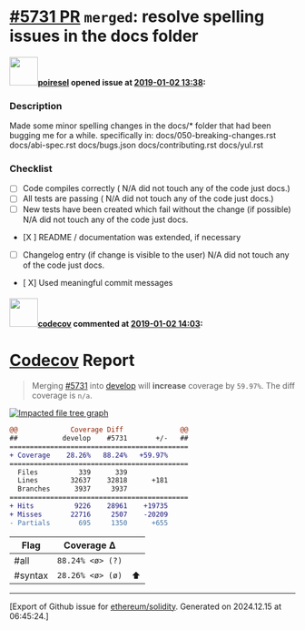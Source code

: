# [\#5731 PR](https://github.com/ethereum/solidity/pull/5731) `merged`: resolve spelling issues in the docs folder

#### <img src="https://avatars.githubusercontent.com/u/2044804?u=63a229c9f6a1aa60effa5c40d4e091933dce4e55&v=4" width="50">[poiresel](https://github.com/poiresel) opened issue at [2019-01-02 13:38](https://github.com/ethereum/solidity/pull/5731):

### Description

Made some minor spelling changes in the docs/* folder that had been bugging me for a while. specifically in:
docs/050-breaking-changes.rst 
docs/abi-spec.rst
docs/bugs.json
docs/contributing.rst
docs/yul.rst

### Checklist

- [ ] Code compiles correctly (  N/A did not touch any of the code just docs.)
- [ ] All tests are passing (  N/A did not touch any of the code just docs.)
- [ ] New tests have been created which fail without the change (if possible)   N/A did not touch any of the code just docs.
- [X ] README / documentation was extended, if necessary
- [ ] Changelog entry (if change is visible to the user)   N/A did not touch any of the code just docs.
- [ X] Used meaningful commit messages


#### <img src="https://avatars.githubusercontent.com/in/254?v=4" width="50">[codecov](https://github.com/apps/codecov) commented at [2019-01-02 14:03](https://github.com/ethereum/solidity/pull/5731#issuecomment-450870849):

# [Codecov](https://codecov.io/gh/ethereum/solidity/pull/5731?src=pr&el=h1) Report
> Merging [#5731](https://codecov.io/gh/ethereum/solidity/pull/5731?src=pr&el=desc) into [develop](https://codecov.io/gh/ethereum/solidity/commit/8a9e01275707a95aa731e8d9735dc2957f34a8e7?src=pr&el=desc) will **increase** coverage by `59.97%`.
> The diff coverage is `n/a`.

[![Impacted file tree graph](https://codecov.io/gh/ethereum/solidity/pull/5731/graphs/tree.svg?width=650&token=87PGzVEwU0&height=150&src=pr)](https://codecov.io/gh/ethereum/solidity/pull/5731?src=pr&el=tree)

```diff
@@             Coverage Diff              @@
##           develop    #5731       +/-   ##
============================================
+ Coverage    28.26%   88.24%   +59.97%     
============================================
  Files          339      339               
  Lines        32637    32818      +181     
  Branches      3937     3937               
============================================
+ Hits          9226    28961    +19735     
+ Misses       22716     2507    -20209     
- Partials       695     1350      +655
```

| Flag | Coverage Δ | |
|---|---|---|
| #all | `88.24% <ø> (?)` | |
| #syntax | `28.26% <ø> (ø)` | :arrow_up: |


-------------------------------------------------------------------------------



[Export of Github issue for [ethereum/solidity](https://github.com/ethereum/solidity). Generated on 2024.12.15 at 06:45:24.]
